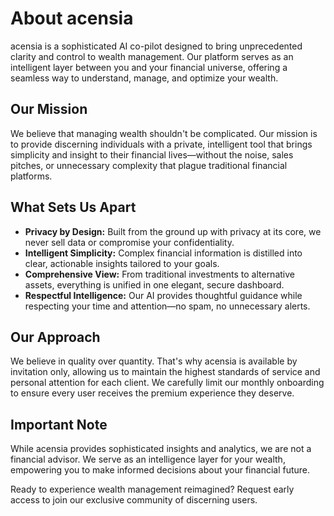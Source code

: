 # About acensia

acensia is a sophisticated AI co-pilot designed to bring unprecedented clarity and control to wealth management. Our platform serves as an intelligent layer between you and your financial universe, offering a seamless way to understand, manage, and optimize your wealth.

## Our Mission

We believe that managing wealth shouldn't be complicated. Our mission is to provide discerning individuals with a private, intelligent tool that brings simplicity and insight to their financial lives—without the noise, sales pitches, or unnecessary complexity that plague traditional financial platforms.

## What Sets Us Apart

- **Privacy by Design:** Built from the ground up with privacy at its core, we never sell data or compromise your confidentiality.
- **Intelligent Simplicity:** Complex financial information is distilled into clear, actionable insights tailored to your goals.
- **Comprehensive View:** From traditional investments to alternative assets, everything is unified in one elegant, secure dashboard.
- **Respectful Intelligence:** Our AI provides thoughtful guidance while respecting your time and attention—no spam, no unnecessary alerts.

## Our Approach

We believe in quality over quantity. That's why acensia is available by invitation only, allowing us to maintain the highest standards of service and personal attention for each client. We carefully limit our monthly onboarding to ensure every user receives the premium experience they deserve.

## Important Note

While acensia provides sophisticated insights and analytics, we are not a financial advisor. We serve as an intelligence layer for your wealth, empowering you to make informed decisions about your financial future.

Ready to experience wealth management reimagined? Request early access to join our exclusive community of discerning users.
